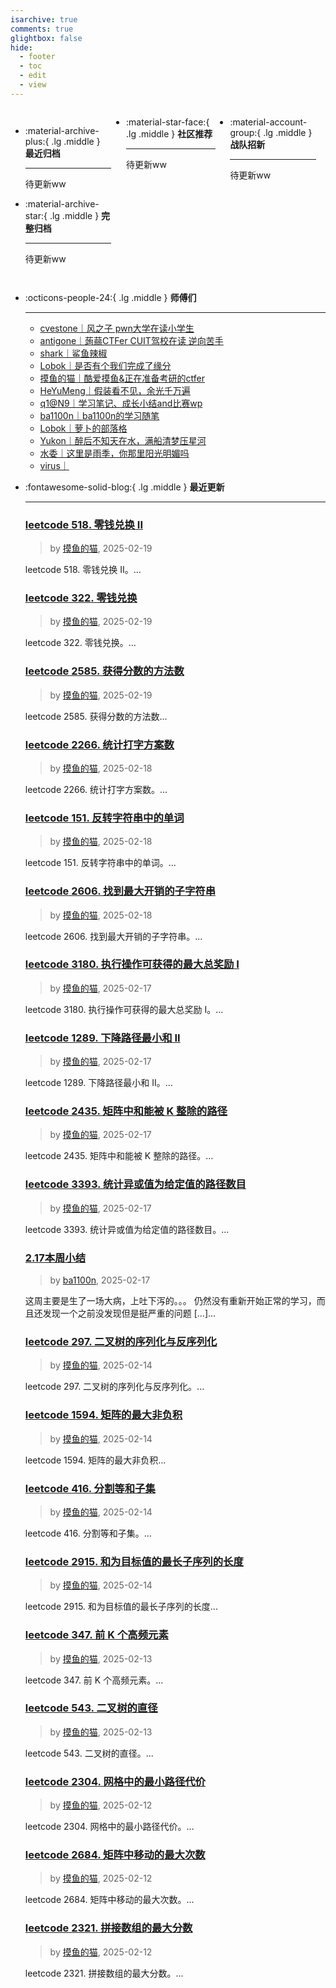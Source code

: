 ```yaml
---
isarchive: true
comments: true
glightbox: false
hide:
  - footer
  - toc
  - edit
  - view
---
```


<div class="grid" style="display: grid;grid-template-columns: 32% 33% 32%;" markdown>

<div class="grid cards" style="display: grid; grid-template-columns: 1fr;" markdown>

-   :material-archive-plus:{ .lg .middle } __最近归档__

    ---

    待更新ww


-   :material-archive-star:{ .lg .middle } __完整归档__

    ---

    待更新ww



</div>

<div class="grid cards" markdown>

-   :material-star-face:{ .lg .middle } __社区推荐__

    ---

    待更新ww


</div>

<div class="grid cards" markdown>

-   :material-account-group:{ .lg .middle } __战队招新__

    ---

    待更新ww


</div>

</div>

<div class="grid cards" markdown>

-   :octicons-people-24:{ .lg .middle } __师傅们__

    ---
    - [cvestone｜风之子 pwn大学在读小学生](https://www.su-cvestone.cn/)
    - [antigone｜蒟蒻CTFer CUIT驾校在读 逆向苦手](https://antigone4224.github.io/)
    - [shark｜鲨鱼辣椒](https://www.shark45.cn/)
    - [Lobok｜是否有个我们完成了缘分](http://dis4.cn/)
    - [摸鱼的猫｜酷爱摸鱼&正在准备考研的ctfer](https://blog.csdn.net/qq_62172019/)
    - [HeYuMeng｜假装看不见，余光千万遍](http://www.heyumeng.online/)
    - [q1@N9｜学习笔记、成长小结and比赛wp](https://qsheep24.wordpress.com)
    - [ba1100n｜ba1100n的学习随笔](http://www.ba1100n.tech)
    - [Lobok｜萝卜的部落格](https://dis4.cn)
    - [Yukon｜醉后不知天在水，满船清梦压星河](https://yukon.icu)
    - [水委｜这里是雨季，你那里阳光明媚吗](https://arch3rn4r.github.io)
    - [virus｜](https://megachar0x01.github.io)

</div>
<div class="grid cards" markdown>

-   :fontawesome-solid-blog:{ .lg .middle } __最近更新__

    ---
    ### [leetcode 518. 零钱兑换 II](https://blog.csdn.net/qq_62172019/article/details/145725671)  
    >by [摸鱼的猫](https://blog.csdn.net/qq_62172019/), 2025-02-19

    leetcode 518. 零钱兑换 II。...
    ### [leetcode 322. 零钱兑换](https://blog.csdn.net/qq_62172019/article/details/145725464)  
    >by [摸鱼的猫](https://blog.csdn.net/qq_62172019/), 2025-02-19

    leetcode 322. 零钱兑换。...
    ### [leetcode 2585. 获得分数的方法数](https://blog.csdn.net/qq_62172019/article/details/145725038)  
    >by [摸鱼的猫](https://blog.csdn.net/qq_62172019/), 2025-02-19

    leetcode 2585. 获得分数的方法数...
    ### [leetcode 2266. 统计打字方案数](https://blog.csdn.net/qq_62172019/article/details/145701081)  
    >by [摸鱼的猫](https://blog.csdn.net/qq_62172019/), 2025-02-18

    leetcode 2266. 统计打字方案数。...
    ### [leetcode 151. 反转字符串中的单词](https://blog.csdn.net/qq_62172019/article/details/145700813)  
    >by [摸鱼的猫](https://blog.csdn.net/qq_62172019/), 2025-02-18

    leetcode 151. 反转字符串中的单词。...
    ### [leetcode 2606. 找到最大开销的子字符串](https://blog.csdn.net/qq_62172019/article/details/145700506)  
    >by [摸鱼的猫](https://blog.csdn.net/qq_62172019/), 2025-02-18

    leetcode 2606. 找到最大开销的子字符串。...
    ### [leetcode 3180. 执行操作可获得的最大总奖励 I](https://blog.csdn.net/qq_62172019/article/details/145679473)  
    >by [摸鱼的猫](https://blog.csdn.net/qq_62172019/), 2025-02-17

    leetcode 3180. 执行操作可获得的最大总奖励 I。...
    ### [leetcode 1289. 下降路径最小和 II](https://blog.csdn.net/qq_62172019/article/details/145679384)  
    >by [摸鱼的猫](https://blog.csdn.net/qq_62172019/), 2025-02-17

    leetcode 1289. 下降路径最小和 II。...
    ### [leetcode 2435. 矩阵中和能被 K 整除的路径](https://blog.csdn.net/qq_62172019/article/details/145679150)  
    >by [摸鱼的猫](https://blog.csdn.net/qq_62172019/), 2025-02-17

    leetcode 2435. 矩阵中和能被 K 整除的路径。...
    ### [leetcode 3393. 统计异或值为给定值的路径数目](https://blog.csdn.net/qq_62172019/article/details/145678903)  
    >by [摸鱼的猫](https://blog.csdn.net/qq_62172019/), 2025-02-17

    leetcode 3393. 统计异或值为给定值的路径数目。...
    ### [2.17本周小结](http://ba1100n.tech/weekly_diary/2-17%e6%9c%ac%e5%91%a8%e5%b0%8f%e7%bb%93/)  
    >by [ba1100n](http://www.ba1100n.tech), 2025-02-17

    这周主要是生了一场大病，上吐下泻的。。。 仍然没有重新开始正常的学习，而且还发现一个之前没发现但是挺严重的问题 […]...
    ### [leetcode 297. 二叉树的序列化与反序列化](https://blog.csdn.net/qq_62172019/article/details/145641605)  
    >by [摸鱼的猫](https://blog.csdn.net/qq_62172019/), 2025-02-14

    leetcode 297. 二叉树的序列化与反序列化。...
    ### [leetcode 1594. 矩阵的最大非负积](https://blog.csdn.net/qq_62172019/article/details/145641511)  
    >by [摸鱼的猫](https://blog.csdn.net/qq_62172019/), 2025-02-14

    leetcode 1594. 矩阵的最大非负积...
    ### [leetcode 416. 分割等和子集](https://blog.csdn.net/qq_62172019/article/details/145641112)  
    >by [摸鱼的猫](https://blog.csdn.net/qq_62172019/), 2025-02-14

    leetcode 416. 分割等和子集。...
    ### [leetcode 2915. 和为目标值的最长子序列的长度](https://blog.csdn.net/qq_62172019/article/details/145640739)  
    >by [摸鱼的猫](https://blog.csdn.net/qq_62172019/), 2025-02-14

    leetcode 2915. 和为目标值的最长子序列的长度...
    ### [leetcode 347. 前 K 个高频元素](https://blog.csdn.net/qq_62172019/article/details/145621953)  
    >by [摸鱼的猫](https://blog.csdn.net/qq_62172019/), 2025-02-13

    leetcode 347. 前 K 个高频元素。...
    ### [leetcode 543. 二叉树的直径](https://blog.csdn.net/qq_62172019/article/details/145621856)  
    >by [摸鱼的猫](https://blog.csdn.net/qq_62172019/), 2025-02-13

    leetcode 543. 二叉树的直径。...
    ### [leetcode 2304. 网格中的最小路径代价](https://blog.csdn.net/qq_62172019/article/details/145588953)  
    >by [摸鱼的猫](https://blog.csdn.net/qq_62172019/), 2025-02-12

    leetcode 2304. 网格中的最小路径代价。...
    ### [leetcode 2684. 矩阵中移动的最大次数](https://blog.csdn.net/qq_62172019/article/details/145588819)  
    >by [摸鱼的猫](https://blog.csdn.net/qq_62172019/), 2025-02-12

    leetcode 2684. 矩阵中移动的最大次数。...
    ### [leetcode 2321. 拼接数组的最大分数](https://blog.csdn.net/qq_62172019/article/details/145588292)  
    >by [摸鱼的猫](https://blog.csdn.net/qq_62172019/), 2025-02-12

    leetcode 2321. 拼接数组的最大分数。...

</div>
